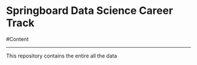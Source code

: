 **Springboard Data Science Career Track**
===

#Content

---

This repository contains the entire all the data

